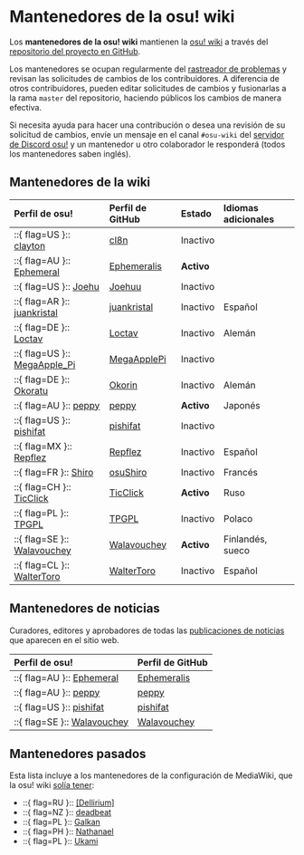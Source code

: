 # Mantenedores de la osu! wiki

Los **mantenedores de la osu! wiki** mantienen la [osu! wiki](/wiki/osu!_wiki) a través del [repositorio del proyecto en GitHub](https://github.com/ppy/osu-wiki).

Los mantenedores se ocupan regularmente del [rastreador de problemas](https://github.com/ppy/osu-wiki/issues) y revisan las solicitudes de cambios de los contribuidores. A diferencia de otros contribuidores, pueden editar solicitudes de cambios y fusionarlas a la rama `master` del repositorio, haciendo públicos los cambios de manera efectiva.

Si necesita ayuda para hacer una contribución o desea una revisión de su solicitud de cambios, envíe un mensaje en el canal `#osu-wiki` del [servidor de Discord osu!](/wiki/Community/osu!_Discord_server) y un mantenedor u otro colaborador le responderá (todos los mantenedores saben inglés).

## Mantenedores de la wiki

| Perfil de osu! | Perfil de GitHub | Estado | Idiomas adicionales |
| :-- | :-- | :-- | :-- |
| ::{ flag=US }:: [clayton](https://osu.ppy.sh/users/3666350) | [cl8n](https://github.com/cl8n) | Inactivo |  |
| ::{ flag=AU }:: [Ephemeral](https://osu.ppy.sh/users/102335) | [Ephemeralis](https://github.com/Ephemeralis) | **Activo** |  |
| ::{ flag=US }:: [Joehu](https://osu.ppy.sh/users/8549835) | [Joehuu](https://github.com/Joehuu) | Inactivo |  |
| ::{ flag=AR }:: [juankristal](https://osu.ppy.sh/users/443656) | [juankristal](https://github.com/juankristal) | Inactivo | Español |
| ::{ flag=DE }:: [Loctav](https://osu.ppy.sh/users/71366) | [Loctav](https://github.com/Loctav) | Inactivo | Alemán |
| ::{ flag=US }:: [MegaApple_Pi](https://osu.ppy.sh/users/2148208) | [MegaApplePi](https://github.com/MegaApplePi) | Inactivo |  |
| ::{ flag=DE }:: [Okoratu](https://osu.ppy.sh/users/1623405) | [Okorin](https://github.com/Okorin) | Inactivo | Alemán |
| ::{ flag=AU }:: [peppy](https://osu.ppy.sh/users/2) | [peppy](https://github.com/peppy) | **Activo** | Japonés |
| ::{ flag=US }:: [pishifat](https://osu.ppy.sh/users/3178418) | [pishifat](https://github.com/pishifat) | Inactivo |  |
| ::{ flag=MX }:: [Repflez](https://osu.ppy.sh/users/201392) | [Repflez](https://github.com/Repflez) | Inactivo | Español |
| ::{ flag=FR }:: [Shiro](https://osu.ppy.sh/users/113005) | [osuShiro](https://github.com/osuShiro) | Inactivo | Francés |
| ::{ flag=CH }:: [TicClick](https://osu.ppy.sh/users/672931) | [TicClick](https://github.com/TicClick) | **Activo** | Ruso |
| ::{ flag=PL }:: [TPGPL](https://osu.ppy.sh/users/3944705) | [TPGPL](https://github.com/TPGPL) | Inactivo | Polaco |
| ::{ flag=SE }:: [Walavouchey](https://osu.ppy.sh/users/5773079) | [Walavouchey](https://github.com/Walavouchey) | **Activo** | Finlandés, sueco |
| ::{ flag=CL }:: [WalterToro](https://osu.ppy.sh/users/5281416) | [WalterToro](https://github.com/WalterToro) | Inactivo | Español |

## Mantenedores de noticias

Curadores, editores y aprobadores de todas las [publicaciones de noticias](https://osu.ppy.sh/home/news) que aparecen en el sitio web.

| Perfil de osu! | Perfil de GitHub |
| :-- | :-- |
| ::{ flag=AU }:: [Ephemeral](https://osu.ppy.sh/users/102335) | [Ephemeralis](https://github.com/Ephemeralis) |
| ::{ flag=AU }:: [peppy](https://osu.ppy.sh/users/2) | [peppy](https://github.com/peppy) |
| ::{ flag=US }:: [pishifat](https://osu.ppy.sh/users/3178418) | [pishifat](https://github.com/pishifat) |
| ::{ flag=SE }:: [Walavouchey](https://osu.ppy.sh/users/5773079) | [Walavouchey](https://github.com/Walavouchey) |

## Mantenedores pasados

Esta lista incluye a los mantenedores de la configuración de MediaWiki, que la osu! wiki [solía tener](/wiki/History_of_osu!/osu!_wiki):

- ::{ flag=RU }:: [\[Dellirium\]](https://osu.ppy.sh/users/519032)
- ::{ flag=NZ }:: [deadbeat](https://osu.ppy.sh/users/128370)
- ::{ flag=PL }:: [Galkan](https://osu.ppy.sh/users/169570)
- ::{ flag=PH }:: [Nathanael](https://osu.ppy.sh/users/2295078)
- ::{ flag=PL }:: [Ukami](https://osu.ppy.sh/users/820865)
